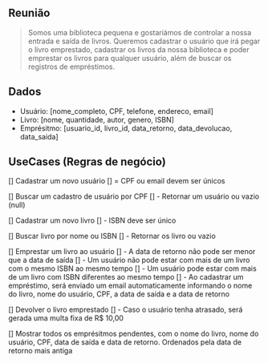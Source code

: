 ## Reunião

> Somos uma biblioteca pequena e gostariámos de controlar a nossa entrada e saída de livros. Queremos cadastrar o usuário que irá pegar o livro emprestado, cadastrar os livros da nossa biblioteca e poder emprestar os livros para qualquer usuário, além de buscar os registros de empréstimos.

## Dados
- Usuário: [nome_completo, CPF, telefone, endereco, email]
- Livro: [nome, quantidade, autor, genero, ISBN]
- Emprésitmo: [usuario_id, livro_id, data_retorno, data_devolucao, data_saida]

## UseCases (Regras de negócio)
[] Cadastrar um novo usuário
[] = CPF ou email devem ser únicos

[] Buscar um cadastro de usuário por CPF
[] - Retornar um usuário ou vazio (null)

[] Cadastrar um novo livro
[] - ISBN deve ser único

[] Buscar livro por nome ou ISBN
[] - Retornar os livro ou vazio

[] Emprestar um livro ao usuário
[] - A data de retorno não pode ser menor que a data de saída
[] - Um usuário não pode estar com mais de um livro com o mesmo ISBN ao mesmo tempo
[] - Um usuário pode estar com mais de um livro com ISBN diferentes ao mesmo tempo
[] - Ao cadastrar um empréstimo, será enviado um email automaticamente informando o nome do livro, nome do usuário, CPF, a data de saída e a data de retorno

[] Devolver o livro emprestado
[] - Caso o usuário tenha atrasado, será gerada uma multa fixa de R$ 10,00

[] Mostrar todos os emprésitmos pendentes, com o nome do livro, nome do usuário, CPF, data de saída e data de retorno. Ordenados pela data de retorno mais antiga